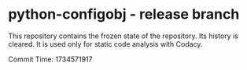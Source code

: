 # python-configobj - release branch

This repository contains the frozen state of the repository.
Its history is cleared. It is used only for static code
analysis with Codacy.

Commit Time: 1734571917